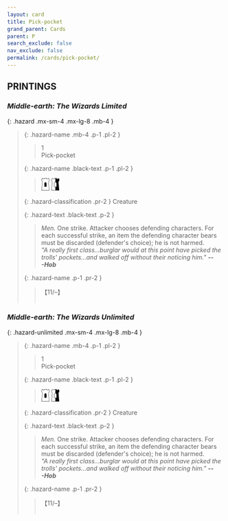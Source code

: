 ```yaml
---
layout: card
title: Pick-pocket
grand_parent: Cards
parent: P
search_exclude: false
nav_exclude: false
permalink: /cards/pick-pocket/
---
```


## PRINTINGS


### _Middle-earth: The Wizards Limited_

{: .hazard .mx-sm-4 .mx-lg-8 .mb-4 }
> {: .hazard-name .mb-4 .p-1 .pl-2 }
> > <div class="hazard-mp">1</div>
> > <div class="card-name">Pick-pocket</div>
>
> {: .hazard-name .black-text .p-1 .pl-2 }
> > ![](/assets/images/free-hold.svg) ![](/assets/images/border-hold.svg)
>
> {: .hazard-classification .pr-2 }
> Creature
>
> {: .hazard-text .black-text .p-2 }
> > _Men._ One strike. Attacker chooses defending characters. For each successful strike, an item the defending character bears must be discarded (defender's choice); he is not harmed. <br>_"A really first class...burglar would at this point have picked the trolls' pockets...and walked off without their noticing him."_ ***---&#65279;Hob*** 
>
> {: .hazard-name .p-1 .pr-2 }
> > <div class="card-shield">【11/&ndash;】</div>
> > <div class="card-corruption">&nbsp;</div>

### _Middle-earth: The Wizards Unlimited_

{: .hazard-unlimited .mx-sm-4 .mx-lg-8 .mb-4 }
> {: .hazard-name .mb-4 .p-1 .pl-2 }
> > <div class="hazard-mp">1</div>
> > <div class="card-name">Pick-pocket</div>
>
> {: .hazard-name .black-text .p-1 .pl-2 }
> > ![](/assets/images/free-hold.svg) ![](/assets/images/border-hold.svg)
>
> {: .hazard-classification .pr-2 }
> Creature
>
> {: .hazard-text .black-text .p-2 }
> > _Men._ One strike. Attacker chooses defending characters. For each successful strike, an item the defending character bears must be discarded (defender's choice); he is not harmed. <br>_"A really first class...burglar would at this point have picked the trolls' pockets...and walked off without their noticing him."_ ***---&#65279;Hob*** 
>
> {: .hazard-name .p-1 .pr-2 }
> > <div class="card-shield">【11/&ndash;】</div>
> > <div class="card-corruption-white">&nbsp;</div>
